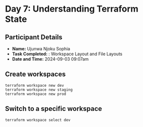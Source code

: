 # Day 7: Understanding Terraform State

## Participant Details
- **Name:** Ujunwa Njoku Sophia
- **Task Completed:** : Workspace Layout and File Layouts
- **Date and Time:** 2024-09-03 09:07am

## Create workspaces
 ```hcl
terraform workspace new dev
terraform workspace new staging
terraform workspace new prod
 ```
## Switch to a specific workspace
 ```hcl
terraform workspace select dev
 ```
